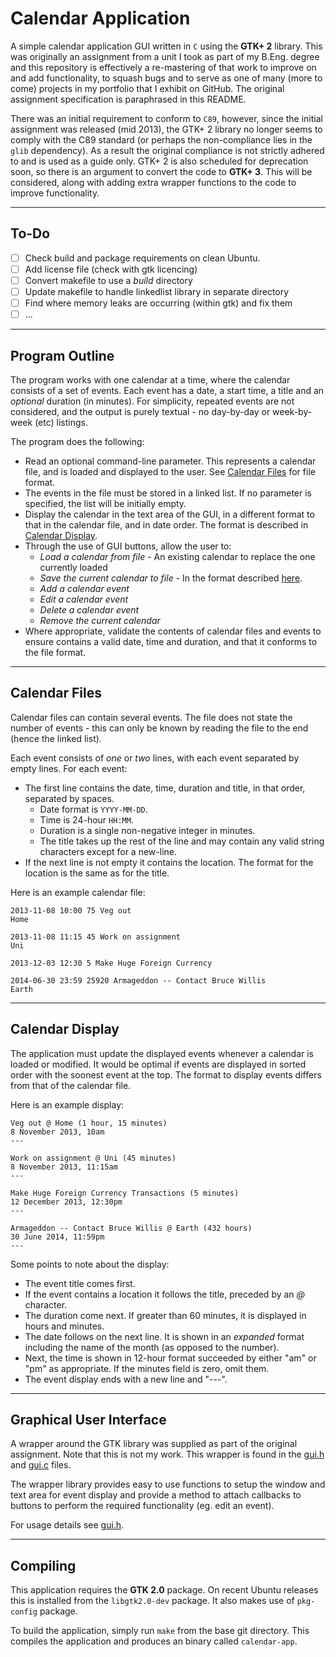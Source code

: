 # Calendar Application
A simple calendar application GUI written in `C` using the **GTK+ 2** library.
This was originally an assignment from a unit I took as part of my B.Eng. degree
and this repository is effectively a re-mastering of that work to improve on and
add functionality, to squash bugs and to serve as one of many (more to come)
projects in my portfolio that I exhibit on GitHub. The original assignment
specification is paraphrased in this README.

There was an initial requirement to conform to `C89`,
however, since the initial assignment was released (mid 2013), the GTK+ 2
library no longer seems to comply with the C89 standard (or perhaps the
non-compliance lies in the `glib` dependency). As a result the original
compliance is not strictly adhered to and is used as a guide only. GTK+ 2 is
also scheduled for deprecation soon, so there is an argument to convert the code
to **GTK+ 3**. This will be considered, along with adding extra wrapper
functions to the code to improve functionality.

------

## To-Do
- [ ] Check build and package requirements on clean Ubuntu.
- [ ] Add license file (check with gtk licencing)
- [ ] Convert makefile to use a *build* directory
- [ ] Update makefile to handle linkedlist library in separate directory
- [ ] Find where memory leaks are occurring (within gtk) and fix them
- [ ] ...

------

## Program Outline
The program works with one calendar at a time, where the calendar consists of a
set of events. Each event has a date, a start time, a title and an *optional*
duration (in minutes). For simplicity, repeated events are not considered, and
the output is purely textual - no day-by-day or week-by-week (etc) listings.

The program does the following:
- Read an optional command-line parameter. This represents a calendar file, and
is loaded and displayed to the user. See
[Calendar Files](#calendar-files) for file format.
- The events in the file must be stored in a linked list. If no parameter is
specified, the list will be initially empty.
- Display the calendar in the text area of the GUI, in a different format to
that in the calendar file, and in date order. The format is described in
[Calendar Display](#calendar-display).
- Through the use of GUI buttons, allow the user to:
  * *Load a calendar from file* - An existing calendar to replace the one
  currently loaded
  * *Save the current calendar to file* - In the format described
  [here](#calendar-files).
  * *Add a calendar event*
  * *Edit a calendar event*
  * *Delete a calendar event*
  * *Remove the current calendar*
- Where appropriate, validate the contents of calendar files and events to
ensure contains a valid date, time and duration, and that it conforms to the
file format.

------

## Calendar Files
Calendar files can contain several events. The file does not state the number
of events - this can only be known by reading the file to the end (hence the
linked list).

Each event consists of *one* or *two* lines, with each event separated by empty
lines. For each event:
- The first line contains the date, time, duration and title, in that order,
separated by spaces.
  * Date format is `YYYY-MM-DD`.
  * Time is 24-hour `HH:MM`.
  * Duration is a single non-negative integer in minutes.
  * The title takes up the rest of the line and may contain any valid string
  characters except for a new-line.
- If the next line is not empty it contains the location. The format for the
location is the same as for the title.

Here is an example calendar file:
```
2013-11-08 10:00 75 Veg out
Home

2013-11-08 11:15 45 Work on assignment
Uni

2013-12-03 12:30 5 Make Huge Foreign Currency

2014-06-30 23:59 25920 Armageddon -- Contact Bruce Willis
Earth
```

------

## Calendar Display
The application must update the displayed events whenever a calendar is loaded
or modified. It would be optimal if events are displayed in sorted order with
the soonest event at the top. The format to display events differs from that of
the calendar file.

Here is an example display:
```
Veg out @ Home (1 hour, 15 minutes)
8 November 2013, 10am
---

Work on assignment @ Uni (45 minutes)
8 November 2013, 11:15am
---

Make Huge Foreign Currency Transactions (5 minutes)
12 December 2013, 12:30pm
---

Armageddon -- Contact Bruce Willis @ Earth (432 hours)
30 June 2014, 11:59pm
---
```

Some points to note about the display:
- The event title comes first.
- If the event contains a location it follows the title, preceded by an *@*
character.
- The duration come next. If greater than 60 minutes, it is displayed in hours
and minutes.
- The date follows on the next line. It is shown in an *expanded* format
including the name of the month (as opposed to the number).
- Next, the time is shown in 12-hour format succeeded by either "am" or "pm" as
appropriate. If the minutes field is zero, omit them.
- The event display ends with a new line and "---".

------

## Graphical User Interface
A wrapper around the GTK library was supplied as part of the original
assignment. Note that this is not my work. This wrapper is found in the
[gui.h](./gui.h) and [gui.c](./gui.c) files.

The wrapper library provides easy to use functions to setup the window and text
area for event display and provide a method to attach callbacks to buttons to
perform the required functionality (eg. edit an event).

For usage details see [gui.h](./gui.h).

------

## Compiling
This application requires the **GTK 2.0** package. On recent Ubuntu releases
this is installed from the `libgtk2.0-dev` package. It also makes use of
`pkg-config` package.

To build the application, simply run `make` from the base git directory. This
compiles the application and produces an binary called `calendar-app`.
